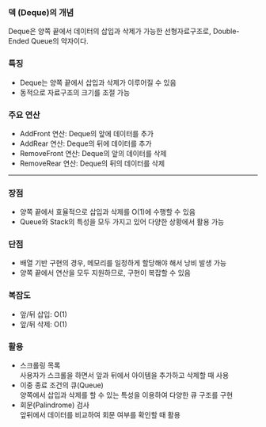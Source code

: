 ### 덱 (Deque)의 개념

Deque은 양쪽 끝에서 데이터의 삽입과 삭제가 가능한 선형자료구조로, Double-Ended Queue의 약자이다.

### 특징
* Deque는 양쪽 끝에서 삽입과 삭제가 이루어질 수 있음
* 동적으로 자료구조의 크기를 조절 가능

### 주요 연산
* AddFront 연산: Deque의 앞에 데이터를 추가
* AddRear 연산: Deque의 뒤에 데이터를 추가
* RemoveFront 연산: Deque의 앞의 데이터를 삭제
* RemoveRear 연산: Deque의 뒤의 데이터를 삭제

---

### 장점
* 양쪽 끝에서 효율적으로 삽입과 삭제를 O(1)에 수행할 수 있음 
* Queue와 Stack의 특성을 모두 가지고 있어 다양한 상황에서 활용 가능

### 단점
* 배열 기반 구현의 경우, 메모리를 일정하게 할당해야 해서 낭비 발생 가능
* 양쪽 끝에서 연산을 모두 지원하므로, 구현이 복잡할 수 있음


### 복잡도
* 앞/뒤 삽입: O(1)
* 앞/뒤 삭제: O(1)


### 활용
* 스크롤링 목록  
  사용자가 스크롤을 하면서 앞과 뒤에서 아이템을 추가하고 삭제할 때 사용
* 이중 종료 조건의 큐(Queue)   
  양쪽에서 삽입과 삭제를 할 수 있는 특성을 이용하여 다양한 큐 구조를 구현
* 회문(Palindrome) 검사  
  앞뒤에서 데이터를 비교하여 회문 여부를 확인할 때 활용
